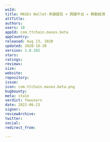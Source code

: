 ```yaml
---
wsId: 
title: MASEx Wallet-多鏈錢包 ✕ 跨鏈平台 ✕ 移動經濟
altTitle: 
authors: 
users: 10
appId: com.ttchain.masex.beta
appCountry: 
released: Aug 13, 2020
updated: 2020-10-30
version: 1.0.102
stars: 
ratings: 
reviews: 
size: 
website: 
repository: 
issue: 
icon: com.ttchain.masex.beta.png
bugbounty: 
meta: stale
verdict: fewusers
date: 2022-06-23
signer: 
reviewArchive: 
twitter: 
social: 
redirect_from: 

---
```


